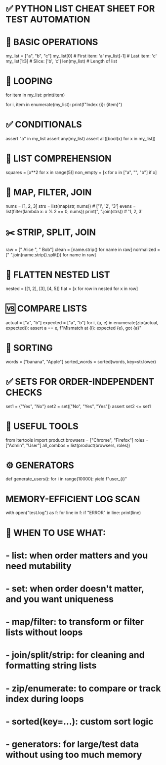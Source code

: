 # ✅ PYTHON LIST CHEAT SHEET FOR TEST AUTOMATION

# 📌 BASIC OPERATIONS
my_list = ["a", "b", "c"]
my_list[0]        # First item: 'a'
my_list[-1]       # Last item: 'c'
my_list[1:3]      # Slice: ['b', 'c']
len(my_list)      # Length of list

# 🔁 LOOPING
for item in my_list:
    print(item)

for i, item in enumerate(my_list):
    print(f"Index {i}: {item}")

# ✅ CONDITIONALS
assert "a" in my_list
assert any(my_list)
assert all([bool(x) for x in my_list])

# 🧪 LIST COMPREHENSION
squares = [x**2 for x in range(5)]
non_empty = [x for x in ["a", "", "b"] if x]

# 🔧 MAP, FILTER, JOIN
nums = [1, 2, 3]
strs = list(map(str, nums))         # ['1', '2', '3']
evens = list(filter(lambda x: x % 2 == 0, nums))
print(", ".join(strs))             # '1, 2, 3'

# ✂️ STRIP, SPLIT, JOIN
raw = ["  Alice  ", " Bob"]
clean = [name.strip() for name in raw]
normalized = [" ".join(name.strip().split()) for name in raw]

# 🔄 FLATTEN NESTED LIST
nested = [[1, 2], [3], [4, 5]]
flat = [x for row in nested for x in row]

# 🆚 COMPARE LISTS
actual = ["a", "b"]
expected = ["a", "b"]
for i, (a, e) in enumerate(zip(actual, expected)):
    assert a == e, f"Mismatch at {i}: expected {e}, got {a}"

# 🔢 SORTING
words = ["banana", "Apple"]
sorted_words = sorted(words, key=str.lower)

# ✅ SETS FOR ORDER-INDEPENDENT CHECKS
set1 = {"Yes", "No"}
set2 = set(["No", "Yes", "Yes"])
assert set2 <= set1

# 🧰 USEFUL TOOLS
from itertools import product
browsers = ["Chrome", "Firefox"]
roles = ["Admin", "User"]
all_combos = list(product(browsers, roles))

# ⚙️ GENERATORS

def generate_users():
    for i in range(10000):
        yield f"user_{i}"

# MEMORY-EFFICIENT LOG SCAN
with open("test.log") as f:
    for line in f:
        if "ERROR" in line:
            print(line)

# 🎯 WHEN TO USE WHAT:
# - list: when order matters and you need mutability
# - set: when order doesn't matter, and you want uniqueness
# - map/filter: to transform or filter lists without loops
# - join/split/strip: for cleaning and formatting string lists
# - zip/enumerate: to compare or track index during loops
# - sorted(key=...): custom sort logic
# - generators: for large/test data without using too much memory

[//]: # (a, b = [1, 2]           # a=1, b=2)

[//]: # (x, y, z = &#40;10, 20, 30&#41;  # кортеж/список/любой итерируемый)

[//]: # ()
[//]: # (Andreeva Margarita, [21/08/2025 5:51 pm])

[//]: # (вложенная распаковка &#40;x, &#40;y, z&#41;&#41; = &#40;1, &#40;2, 3&#41;&#41;     # x=1, y=2, z=3)
